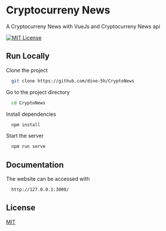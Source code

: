 
# Cryptocurreny News

A Cryptocurreny News with VueJs and Cryptocurreny News api


[![MIT License](https://img.shields.io/badge/License-MIT-green.svg)](https://choosealicense.com/licenses/mit/)


## Run Locally

Clone the project

```bash
  git clone https://github.com/dine-5h/CryptoNews
```

Go to the project directory

```bash
  cd CryptoNews
```

Install dependencies

```bash
  npm install
```

Start the server

```bash
  npm run serve
```


## Documentation

  The website can be accessed with

```bash
  http://127.0.0.1:3000/

```
## License

[MIT](https://choosealicense.com/licenses/mit/)

